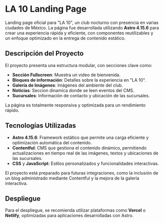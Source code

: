 # LA 10 Landing Page

Landing page oficial para "LA 10", un club nocturno con presencia en varias ciudades de México. La página fue desarrollada utilizando **Astro 4.15.6** para crear una experiencia rápida y eficiente, con componentes reutilizables y un enfoque optimizado en la entrega de contenido estático.

## Descripción del Proyecto

El proyecto presenta una estructura modular, con secciones clave como:

- **Sección Fullscreen**: Muestra un video de bienvenida.
- **Bloques de información**: Detalles sobre la experiencia en "LA 10".
- **Galería de Imágenes**: Imágenes del ambiente del club.
- **Noticias**: Seccion dinamica donde se leen eventos del CMS.
- **Sucursales**: Información de contacto y ubicación de las sucursales.

La página es totalmente responsiva y optimizada para un rendimiento rápido.

## Tecnologías Utilizadas

- **Astro 4.15.6**: Framework estático que permite una carga eficiente y optimización automática del contenido.
- **Contentful**: CMS que gestiona el contenido dinámico, permitiendo actualizaciones en tiempo real de las imágenes, textos y ubicaciones de las sucursales.
- **CSS** y **JavaScript**: Estilos personalizados y funcionalidades interactivas.
  
El proyecto está preparado para futuras integraciones, como la inclusión de un blog administrado mediante Contentful y la mejora de la galería interactiva.

## Despliegue

Para el despliegue, se recomienda utilizar plataformas como **Vercel** o **Netlify**, optimizadas para aplicaciones desarrolladas con Astro.

